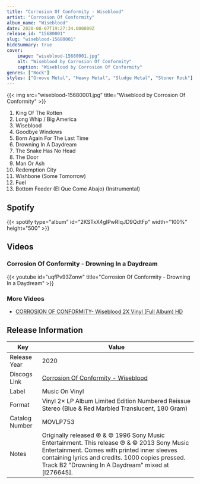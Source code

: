 ```yaml
---
title: "Corrosion Of Conformity - Wiseblood"
artist: "Corrosion Of Conformity"
album_name: "Wiseblood"
date: 2020-08-07T19:27:34.000000Z
release_id: "15680001"
slug: "wiseblood-15680001"
hideSummary: true
cover:
    image: "wiseblood-15680001.jpg"
    alt: "Wiseblood by Corrosion Of Conformity"
    caption: "Wiseblood by Corrosion Of Conformity"
genres: ["Rock"]
styles: ["Groove Metal", "Heavy Metal", "Sludge Metal", "Stoner Rock"]
---
```


{{< img src="wiseblood-15680001.jpg" title="Wiseblood by Corrosion Of Conformity" >}}

<!-- section break -->

1. King Of The Rotten
2. Long Whip / Big America
3. Wiseblood
4. Goodbye Windows
5. Born Again For The Last Time
6. Drowning In A Daydream
7. The Snake Has No Head
8. The Door
9. Man Or Ash
10. Redemption City
11. Wishbone (Some Tomorrow)
12. Fuel
13. Bottom Feeder (El Que Come Abajo) (Instrumental)

<!-- section break -->


## Spotify
{{< spotify type="album" id="2KSTxX4gIPwRIqJD9QdtFp" width="100%" height="500" >}}



## Videos
### Corrosion Of Conformity - Drowning In a Daydream
{{< youtube id="uqfPv93Zonw" title="Corrosion Of Conformity - Drowning In a Daydream" >}}<br>

### More Videos

- [CORROSION OF CONFORMITY- Wiseblood 2X Vinyl (Full Album) HD](https://www.youtube.com/watch?v=ENhk9xq1fA4)


## Release Information
|  Key           | Value                                                |
| ---------------| ---------------------------------------------------- |
| Release Year   | 2020                                   |
| Discogs Link   | [Corrosion Of Conformity - Wiseblood](https://www.discogs.com/release/15680001-Corrosion-Of-Conformity-Wiseblood) |
| Label          | Music On Vinyl |
| Format         | Vinyl 2× LP Album Limited Edition Numbered Reissue Stereo (Blue & Red Marbled Translucent, 180 Gram) |
| Catalog Number | MOVLP753 |
| Notes | Originally released ℗ & © 1996 Sony Music Entertainment. This release ℗ & © 2013 Sony Music Entertainment. Comes with printed inner sleeves containing lyrics and credits. 1000 copies pressed. Track B2 "Drowning In A Daydream" mixed at [l276645]. |